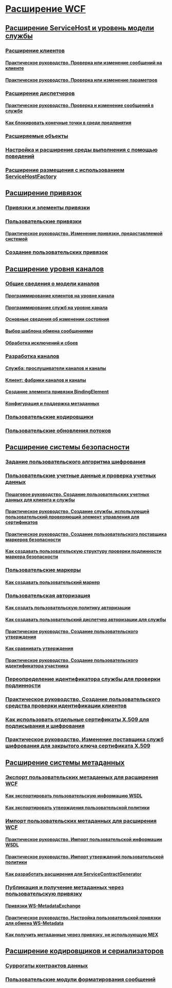 # [Расширение WCF](extending-wcf.md)
## [Расширение ServiceHost и уровень модели службы](extending-servicehost-and-the-service-model-layer.md)
### [Расширение клиентов](extending-clients.md)
#### [Практическое руководство. Проверка или изменение сообщений на клиенте](how-to-inspect-or-modify-messages-on-the-client.md)
#### [Практическое руководство. Проверка или изменение параметров](how-to-inspect-or-modify-parameters.md)
### [Расширение диспетчеров](extending-dispatchers.md)
#### [Практическое руководство. Проверка и изменение сообщений в службе](how-to-inspect-and-modify-messages-on-the-service.md)
#### [Как блокировать конечные точки в среде предприятия](how-to-lock-down-endpoints-in-the-enterprise.md)
### [Расширяемые объекты](extensible-objects.md)
### [Настройка и расширение среды выполнения с помощью поведений](configuring-and-extending-the-runtime-with-behaviors.md)
### [Расширение размещения с использованием ServiceHostFactory](extending-hosting-using-servicehostfactory.md)
## [Расширение привязок](extending-bindings.md)
### [Привязки и элементы привязки](bindings-and-binding-elements.md)
### [Пользовательские привязки](custom-bindings.md)
#### [Практическое руководство. Изменение привязки, предоставляемой системой](how-to-customize-a-system-provided-binding.md)
### [Создание пользовательских привязок](creating-user-defined-bindings.md)
## [Расширение уровня каналов](extending-the-channel-layer.md)
### [Общие сведения о модели каналов](channel-model-overview.md)
#### [Программирование клиентов на уровне канала](client-channel-level-programming.md)
#### [Программирование служб на уровне канала](service-channel-level-programming.md)
#### [Основные сведения об изменении состояния](understanding-state-changes.md)
#### [Выбор шаблона обмена сообщениями](choosing-a-message-exchange-pattern.md)
#### [Обработка исключений и сбоев](handling-exceptions-and-faults.md)
### [Разработка каналов](developing-channels.md)
#### [Служба: прослушиватели каналов и каналы](service-channel-listeners-and-channels.md)
#### [Клиент: фабрики каналов и каналы](client-channel-factories-and-channels.md)
#### [Создание элемента привязки BindingElement](creating-a-bindingelement.md)
#### [Конфигурация и поддержка метаданных](configuration-and-metadata-support.md)
### [Пользовательские кодировщики](custom-encoders.md)
### [Пользовательские обновления потоков](custom-stream-upgrades.md)
## [Расширение системы безопасности](extending-security.md)
### [Задание пользовательского алгоритма шифрования](specifying-a-custom-crypto-algorithm.md)
### [Пользовательские учетные данные и проверка учетных данных](custom-credential-and-credential-validation.md)
#### [Пошаговое руководство. Создание пользовательских учетных данных для клиента и службы](walkthrough-creating-custom-client-and-service-credentials.md)
#### [Практическое руководство. Создание службы, использующей пользовательский проверяющий элемент управления для сертификатов](how-to-create-a-service-that-employs-a-custom-certificate-validator.md)
#### [Практическое руководство. Создание пользовательского поставщика маркеров безопасности](how-to-create-a-custom-security-token-provider.md)
#### [Как создавать пользовательскую структуру проверки подлинности маркера безопасности](how-to-create-a-custom-security-token-authenticator.md)
### [Пользовательские маркеры](custom-tokens.md)
#### [Как создавать пользовательский маркер](how-to-create-a-custom-token.md)
### [Пользовательская авторизация](custom-authorization.md)
#### [Как создать пользовательскую политику авторизации](how-to-create-a-custom-authorization-policy.md)
#### [Как создавать пользовательский диспетчер авторизации для службы](how-to-create-a-custom-authorization-manager-for-a-service.md)
#### [Практическое руководство. Создание пользовательского утверждения](how-to-create-a-custom-claim.md)
#### [Как сравнивать утверждения](how-to-compare-claims.md)
#### [Практическое руководство. Создание пользовательского идентификатора участника](how-to-create-a-custom-principal-identity.md)
### [Переопределение идентификатора службы для проверки подлинности](overriding-the-identity-of-a-service-for-authentication.md)
### [Практическое руководство. Создание пользовательского средства проверки идентификации клиентов](how-to-create-a-custom-client-identity-verifier.md)
### [Как использовать отдельные сертификаты X.509 для подписывания и шифрования](how-to-use-separate-x-509-certificates-for-signing-and-encryption.md)
### [Практическое руководство. Изменение поставщика служб шифрования для закрытого ключа сертификата X.509](change-cryptographic-provider-x509-certificate-private-key.md)
## [Расширение системы метаданных](extending-the-metadata-system.md)
### [Экспорт пользовательских метаданных для расширения WCF](exporting-custom-metadata-for-a-wcf-extension.md)
#### [Как экспортировать пользовательскую информацию WSDL](how-to-export-custom-wsdl.md)
#### [Как экспортировать утверждения пользовательской политики](how-to-export-custom-policy-assertions.md)
### [Импорт пользовательских метаданных для расширения WCF](importing-custom-metadata-for-a-wcf-extension.md)
#### [Практическое руководство. Импорт пользовательской информации WSDL](how-to-import-custom-wsdl.md)
#### [Практическое руководство. Импорт утверждений пользовательской политики](how-to-import-custom-policy-assertions.md)
#### [Как разработать расширения для ServiceContractGenerator](how-to-write-an-extension-for-the-servicecontractgenerator.md)
### [Публикация и получение метаданных через пользовательскую привязку](publishing-and-retrieving-metadata-over-a-custom-binding.md)
#### [Привязки WS-MetadataExchange](ws-metadataexchange-bindings.md)
#### [Практическое руководство. Настройка пользовательской привязки для обмена WS-Metadata](how-to-configure-a-custom-ws-metadata-exchange-binding.md)
#### [Как получить метаданные через привязку, не использующую MEX](how-to-retrieve-metadata-over-a-non-mex-binding.md)
## [Расширение кодировщиков и сериализаторов](extending-encoders-and-serializers.md)
### [Суррогаты контрактов данных](data-contract-surrogates.md)
### [Пользовательские модули форматирования сообщений](custom-message-formatters.md)
